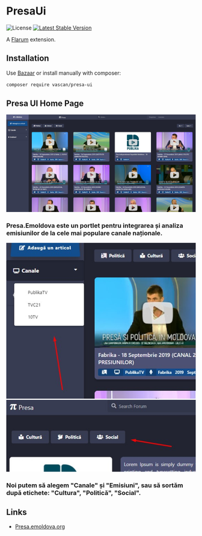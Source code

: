 # PresaUi

![License](https://img.shields.io/badge/license-MIT-blue.svg) [![Latest Stable Version](https://img.shields.io/packagist/v/vascan/presa-ui.svg)](https://packagist.org/packages/vascan/presa-ui)

A [Flarum](http://flarum.org) extension. 

## Installation

Use [Bazaar](https://discuss.flarum.org/d/5151-flagrow-bazaar-the-extension-marketplace) or install manually with composer:

```sh
composer require vascan/presa-ui
```

## Presa UI Home Page

![Home page!](/resources/images_readme/home.jpg "Home page")

### Presa.Emoldova este un portlet pentru integrarea și analiza emisiunilor de la cele mai populare canale naționale.

![canale!](/resources/images_readme/canale.jpg "canale")
![sortare!](/resources/images_readme/sortare.jpg "sortare")

### Noi putem să alegem "Canale" și "Emisiuni", sau să sortăm după etichete: "Cultura", "Politică", "Social".


## Links

- [Presa.emoldova.org](https://presa.emoldova.org/)
